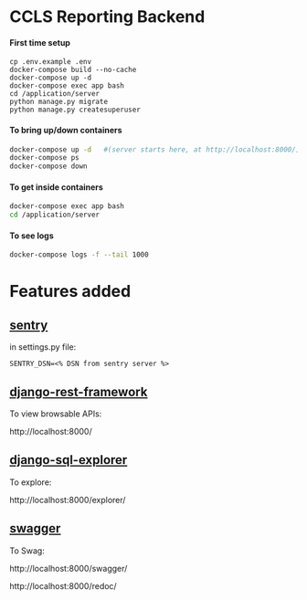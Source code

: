 # CCLS Reporting Backend

#### First time setup

```
cp .env.example .env
docker-compose build --no-cache
docker-compose up -d
docker-compose exec app bash
cd /application/server
python manage.py migrate
python manage.py createsuperuser
```

#### To bring up/down containers

```sh
docker-compose up -d   #(server starts here, at http://localhost:8000/)
docker-compose ps
docker-compose down
```

#### To get inside containers

```sh
docker-compose exec app bash
cd /application/server
```

#### To see logs

```sh
docker-compose logs -f --tail 1000
```

# Features added

## [<u>sentry</u>](https://sentry.io/for/python/)

in settings.py file:

```
SENTRY_DSN=<% DSN from sentry server %>
```

## [<u>django-rest-framework</u>](https://www.django-rest-framework.org/)

To view browsable APIs:

http://localhost:8000/

## [<u>django-sql-explorer</u>](https://github.com/groveco/django-sql-explorer)

To explore:

http://localhost:8000/explorer/

## [<u>swagger</u>](https://swagger.io/)

To Swag:

http://localhost:8000/swagger/

http://localhost:8000/redoc/
